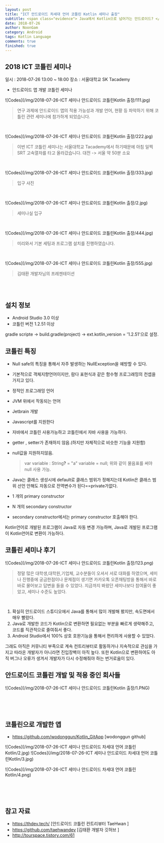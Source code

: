```yaml
---
layout: post
title: "ICT 안드로이드 차세대 언어 코틀린 Kotlin 세미나 출장"
subtitle: <span class="evidence"> Java에서 Kotlin으로 넘어가는 안드로이드? </span>
date: 2018-07-26
author: NoonGam
category: Android
tags: Kotlin Language
comments: true
finished: true
---
```


## 2018 ICT 코틀린 세미나

일시 : 2018-07-26 13:00 ~ 18:00
장소 : 서울대학교 SK Tacademy


- 안드로이드 앱 개발 코틀린 세미나

![Codes](/img/2018-07-26-ICT 세미나 안드로이드 코틀린Kotlin 출장/111.jpg)

> 연구 과제에 안드로이드 앱의 적용 가능성과 개발 언어, 현황 등 파악하기 위해 코틀린 관련 세미나에 참가하게 되었습니다.

<br>



![Codes](/img/2018-07-26-ICT 세미나 안드로이드 코틀린Kotlin 출장/222.jpg)

> 이번 ICT 코틀린 세미나는 서울대학교 Tacademy에서 하기때문에
아침 일찍 SRT 고속열차를 타고 올라갔습니다.
대전 -> 서울 약 50분 소요

<br>


![Codes](/img/2018-07-26-ICT 세미나 안드로이드 코틀린Kotlin 출장/333.jpg)

> 입구 사진

<br>


![Codes](/img/2018-07-26-ICT 세미나 안드로이드 코틀린Kotlin 출장/2.jpg)

> 세미나실 입구

<br>

![Codes](/img/2018-07-26-ICT 세미나 안드로이드 코틀린Kotlin 출장/444.jpg)

> 미리와서 기본 세팅과 프로그램 설치를 진행하였습니다.  

<br>

![Codes](/img/2018-07-26-ICT 세미나 안드로이드 코틀린Kotlin 출장/555.jpg)

> 김태환 개발자님의 프레젠테이션

<br>

<br>


## 설치 정보
  - Android Studio 3.0 이상
  - 코틀린 버전 1.2.51 이상

  gradle scripte -> build.gradle(project) -> ext.kotlin_version = '1.2.51'으로 설정.



## 코틀린 특징

- Null safe의 특징을 통해서 자주 발생하는 NullException을 예방할 수 있다.
- 기본적으로 객체지향언어이지만, 람다 표현식과 같은 함수형 프로그래밍의 컨셉을 가지고 있다.
- 정적인 프로그래밍 언어
- JVM 위에서 작동되는 언어
- Jetbrain 개발
- Javascript를 지원한다
- 자바에서 코틀린 사용가능하고 코틀린에서 자바 사용을 가능하다.
- getter , setter가 존재하지 않음.(하지만 자체적으로 비슷한 기능을 지원함)
- null값을 지원하지않음.
  >  var variable : String<a>?</a> = "a"
     variable = null;
    위와 같이 물음표를 써야 null 사용 가능.

- Java는 클래스 생성시에 default로 클래스 범위가 정해지는데
Kotlin은 클래스 범위 선언 안해도 자동으로 전역변수가 된다==private가없다.
- 1 개의 primary constructor
- N 개의 secondary constructor
- secondary constructor에서는 primary constructor 호출해야 한다.

<span class="evidence"> Kotlin언어로 개발된 프로그램이 Java로 자동 변경 가능하며, Java로 개발된 프로그램이 Kotlin언어로 변환이 가능하다.</span>

## 코틀린 세미나 후기

![Codes](/img/2018-07-26-ICT 세미나 안드로이드 코틀린Kotlin 출장/123.png)

> 정말 많은 대학생,대학원,기업체, 교수분들이 오셔서 서로 대화를 하였으며, 세미나 진행중에 궁금한점이나 문제점이 생기면 카카오톡 오픈채팅방을 통해서 바로바로 물어보고 답변을 들을 수 있었다.
지금까지 봐왔던 세미나보다 참여율이 좋았고, 세미나 수준도 높았다.  

<br>

1. 확실히 안드로이드 스튜디오에서 Java를 통해서 많이 개발해 봤지만, 속도면에서 매우 빨랐다.
2. Java로 개발한 코드가 Kotlin으로 변환하면 필요없는 부분을 빠르게 생략해주고, 코드를 직관적으로 줄여줘서 좋다.
3. Android Studio에서 100% 상호 호완기능을 통해서 편리하게 사용할 수 있었다.

<a>
그래도 아직은 커뮤니티 부족으로 계속 컨트리뷰터로 활동하거나 지속적으로 관심을 가지고 따라온 개발자가 아니라면
진입장벽이 아직 높다. 또한 Kotlin으로 변환하여도 아직 버그나 오류가 생겨서 개발자가 다시 수정해줘야 하는 번거로움이 있다.
</a>

## 안드로이드 코틀린 개발 및 적용 중인 회사들


![Codes](/img/2018-07-26-ICT 세미나 안드로이드 코틀린Kotlin 출장/1.PNG)

<br><br><br>


## 코틀린으로 개발한 앱

- https://github.com/wodonggun/Kotlin_GitApp [wodonggun github]




![Codes](/img/2018-07-26-ICT 세미나 안드로이드 차세대 언어 코틀린Kotlin/2.jpg)
![Codes](/img/2018-07-26-ICT 세미나 안드로이드 차세대 언어 코틀린Kotlin/3.jpg)

![Codes](/img/2018-07-26-ICT 세미나 안드로이드 차세대 언어 코틀린Kotlin/4.png)

<br><br><br>


## 참고 자료

- https://thdev.tech/ [안드로이드 코틀린 컨트리뷰터 TaeHwan ]
- https://github.com/taehwandev [김태환 개발자 깃허브 ]
- http://tourspace.tistory.com/61
